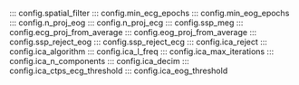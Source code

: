 ::: config.spatial_filter
::: config.min_ecg_epochs
::: config.min_eog_epochs
::: config.n_proj_eog
::: config.n_proj_ecg
::: config.ssp_meg
::: config.ecg_proj_from_average
::: config.eog_proj_from_average
::: config.ssp_reject_eog
::: config.ssp_reject_ecg
::: config.ica_reject
::: config.ica_algorithm
::: config.ica_l_freq
::: config.ica_max_iterations
::: config.ica_n_components
::: config.ica_decim
::: config.ica_ctps_ecg_threshold
::: config.ica_eog_threshold
